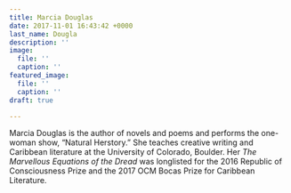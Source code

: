 ```yaml
---
title: Marcia Douglas
date: 2017-11-01 16:43:42 +0000
last_name: Dougla
description: ''
image:
  file: ''
  caption: ''
featured_image:
  file: ''
  caption: ''
draft: true

---
```

Marcia Douglas is  the  author  of  novels  and  poems  and  performs  the  one-woman show, “Natural Herstory.” She teaches creative writing and Caribbean literature at the University of Colorado, Boulder. Her _The Marvellous Equations of the Dread_ was longlisted for the 2016 Republic of Consciousness Prize and the 2017 OCM Bocas Prize for Caribbean Literature.
